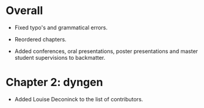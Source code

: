 # Overall

* Fixed typo's and grammatical errors.

* Reordered chapters.

* Added conferences, oral presentations, poster presentations and master student supervisions to backmatter.

# Chapter 2: dyngen

* Added Louise Deconinck to the list of contributors.
